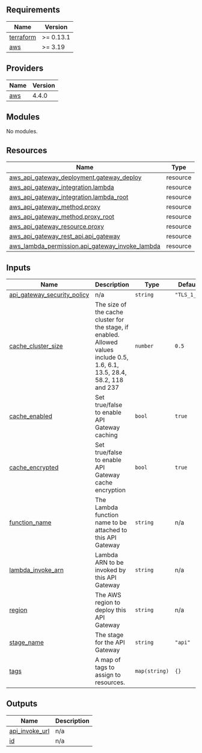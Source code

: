 <!-- BEGIN_TF_DOCS -->
## Requirements

| Name | Version |
|------|---------|
| <a name="requirement_terraform"></a> [terraform](#requirement\_terraform) | >= 0.13.1 |
| <a name="requirement_aws"></a> [aws](#requirement\_aws) | >= 3.19 |

## Providers

| Name | Version |
|------|---------|
| <a name="provider_aws"></a> [aws](#provider\_aws) | 4.4.0 |

## Modules

No modules.

## Resources

| Name | Type |
|------|------|
| [aws_api_gateway_deployment.gateway_deploy](https://registry.terraform.io/providers/hashicorp/aws/latest/docs/resources/api_gateway_deployment) | resource |
| [aws_api_gateway_integration.lambda](https://registry.terraform.io/providers/hashicorp/aws/latest/docs/resources/api_gateway_integration) | resource |
| [aws_api_gateway_integration.lambda_root](https://registry.terraform.io/providers/hashicorp/aws/latest/docs/resources/api_gateway_integration) | resource |
| [aws_api_gateway_method.proxy](https://registry.terraform.io/providers/hashicorp/aws/latest/docs/resources/api_gateway_method) | resource |
| [aws_api_gateway_method.proxy_root](https://registry.terraform.io/providers/hashicorp/aws/latest/docs/resources/api_gateway_method) | resource |
| [aws_api_gateway_resource.proxy](https://registry.terraform.io/providers/hashicorp/aws/latest/docs/resources/api_gateway_resource) | resource |
| [aws_api_gateway_rest_api.api_gateway](https://registry.terraform.io/providers/hashicorp/aws/latest/docs/resources/api_gateway_rest_api) | resource |
| [aws_lambda_permission.api_gateway_invoke_lambda](https://registry.terraform.io/providers/hashicorp/aws/latest/docs/resources/lambda_permission) | resource |

## Inputs

| Name | Description | Type | Default | Required |
|------|-------------|------|---------|:--------:|
| <a name="input_api_gateway_security_policy"></a> [api\_gateway\_security\_policy](#input\_api\_gateway\_security\_policy) | n/a | `string` | `"TLS_1_2"` | no |
| <a name="input_cache_cluster_size"></a> [cache\_cluster\_size](#input\_cache\_cluster\_size) | The size of the cache cluster for the stage, if enabled. Allowed values include 0.5, 1.6, 6.1, 13.5, 28.4, 58.2, 118 and 237 | `number` | `0.5` | no |
| <a name="input_cache_enabled"></a> [cache\_enabled](#input\_cache\_enabled) | Set true/false to enable API Gateway caching | `bool` | `true` | no |
| <a name="input_cache_encrypted"></a> [cache\_encrypted](#input\_cache\_encrypted) | Set true/false to enable API Gateway cache encryption | `bool` | `true` | no |
| <a name="input_function_name"></a> [function\_name](#input\_function\_name) | The Lambda function name to be attached to this API Gateway | `string` | n/a | yes |
| <a name="input_lambda_invoke_arn"></a> [lambda\_invoke\_arn](#input\_lambda\_invoke\_arn) | Lambda ARN to be invoked by this API Gateway | `string` | n/a | yes |
| <a name="input_region"></a> [region](#input\_region) | The AWS region to deploy this API Gateway | `string` | n/a | yes |
| <a name="input_stage_name"></a> [stage\_name](#input\_stage\_name) | The stage for the API Gateway | `string` | `"api"` | no |
| <a name="input_tags"></a> [tags](#input\_tags) | A map of tags to assign to resources. | `map(string)` | `{}` | no |

## Outputs

| Name | Description |
|------|-------------|
| <a name="output_api_invoke_url"></a> [api\_invoke\_url](#output\_api\_invoke\_url) | n/a |
| <a name="output_id"></a> [id](#output\_id) | n/a |
<!-- END_TF_DOCS -->